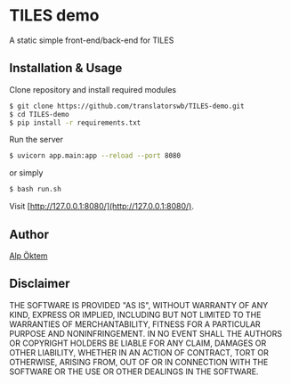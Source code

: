 # TILES demo

A static simple front-end/back-end for TILES

## Installation & Usage

Clone repository and install required modules
```bash
$ git clone https://github.com/translatorswb/TILES-demo.git
$ cd TILES-demo
$ pip install -r requirements.txt
```

Run the server

```bash
$ uvicorn app.main:app --reload --port 8080
```

or simply
```bash
$ bash run.sh
```

Visit [http://127.0.0.1:8080/](http://127.0.0.1:8080/).

## Author

[Alp Öktem](https://alpoktem.github.io)

## Disclaimer

THE SOFTWARE IS PROVIDED "AS IS", WITHOUT WARRANTY OF ANY KIND, EXPRESS OR IMPLIED, INCLUDING BUT NOT LIMITED TO THE WARRANTIES OF MERCHANTABILITY, FITNESS FOR A PARTICULAR PURPOSE AND NONINFRINGEMENT. IN NO EVENT SHALL THE AUTHORS OR COPYRIGHT HOLDERS BE LIABLE FOR ANY CLAIM, DAMAGES OR OTHER LIABILITY, WHETHER IN AN ACTION OF CONTRACT, TORT OR OTHERWISE, ARISING FROM, OUT OF OR IN CONNECTION WITH THE SOFTWARE OR THE USE OR OTHER DEALINGS IN THE SOFTWARE.

